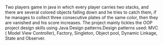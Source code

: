 Two players game in java in which every player carries two stacks, and there are several colored objects falling down and he tries to catch them, if he manages to collect three consecutive plates of the same color, then they are vanished and his score increases.
The project mainly tickles the OOP project design skills using Java Design patterns.Design patterns used: MVC ( Model View Controller), Factory, Singleton, Object pool, Dynamic Linkage, State and Observer.
